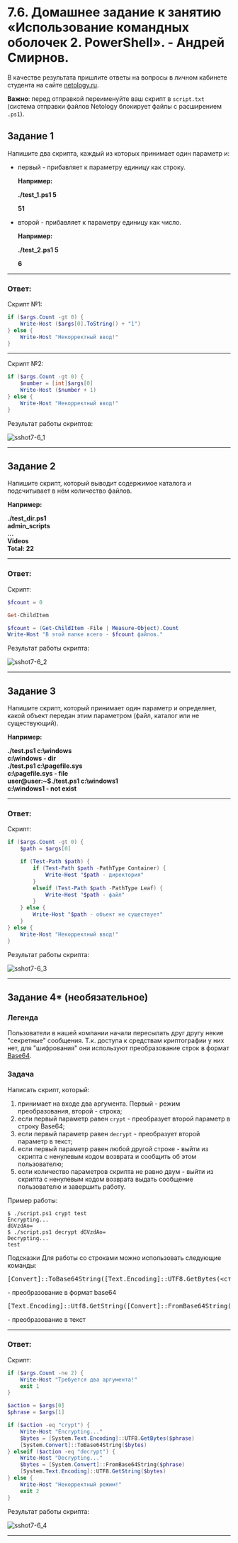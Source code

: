 # 7.6. Домашнее задание к занятию «Использование командных оболочек 2. PowerShell». - Андрей Смирнов.

В качестве результата пришлите ответы на вопросы в личном кабинете студента на сайте [netology.ru](https://netology.ru/).

**Важно**: перед отправкой переименуйте ваш скрипт в `script.txt` (система отправки файлов Netology блокирует файлы с расширением `.ps1`).



## Задание 1

Напишите два скрипта, каждый из которых принимает один параметр и:

- первый - прибавляет к параметру единицу как строку.

  **Например:**

  **./test_1.ps1 5**

  **51**

- второй - прибавляет к параметру единицу как число.

  **Например:**

  **./test_2.ps1 5**

  **6**


----


### Ответ:

Скрипт №1:

```powershell script
if ($args.Count -gt 0) {
    Write-Host ($args[0].ToString() + "1")
} else {
    Write-Host "Некорректный ввод!"
}
```


----



Скрипт №2:

```powershell script
if ($args.Count -gt 0) {
    $number = [int]$args[0]
    Write-Host ($number + 1)
} else {
    Write-Host "Некорректный ввод!"
}
```

Результат работы скриптов:

![sshot7-6_1](img/7_6-1.jpg)



----



## Задание 2

Напишите скрипт, который выводит содержимое каталога и подсчитывает в нём количество файлов.

**Например:**

**./test_dir.ps1**  
**admin_scripts**  
**...**  
**Videos**  
**Total: 22**  

----


### Ответ:

Скрипт:

```powershell script
$fcount = 0

Get-ChildItem

$fcount = (Get-ChildItem -File | Measure-Object).Count
Write-Host "В этой папке всего - $fcount файлов."
```


Результат работы скрипта:

![sshot7-6_2](img/7_6-2.jpg)


----



## Задание 3

Напишите скрипт, который принимает один параметр и определяет, какой объект передан этим параметром (файл, каталог или не существующий). 

**Например:**

**./test.ps1 c:\windows**  
**c:\windows - dir**  
**./test.ps1 c:\pagefile.sys**  
**c:\pagefile.sys - file**  
**user@user:~$./test.ps1 c:\windows1**  
**c:\windows1 - not exist**  

----


### Ответ:

Скрипт:

```powershell script
if ($args.Count -gt 0) {
    $path = $args[0]

    if (Test-Path $path) {
        if (Test-Path $path -PathType Container) {
            Write-Host "$path - директория"
        }
        elseif (Test-Path $path -PathType Leaf) {
            Write-Host "$path - файл"
        }
    } else {
        Write-Host "$path - объект не существует"
    }
} else {
    Write-Host "Некорректный ввод!"
}
```


Результат работы скрипта:

![sshot7-6_3](img/7_6-3.jpg)



----



## Задание 4* (необязательное)

### Легенда

Пользователи в нашей компании начали пересылать друг другу некие "секретные" сообщения. Т.к. доступа к средствам криптографии у них нет, для "шифрования" они используют преобразование строк в формат [Base64](https://ru.wikipedia.org/wiki/Base64).

### Задача

Написать скрипт, который:

1. принимает на входе два аргумента. Первый - режим преобразования, второй - строка;
2. если первый параметр равен `crypt` - преобразует второй параметр в строку Base64;
3. если первый параметр равен `decrypt` - преобразует второй параметр в текст;
4. если первый параметр равен любой другой строке - выйти из скрипта с ненулевым кодом возврата и сообщить об этом пользователю;
5. если количество параметров скрипта не равно двум - выйти из скрипта с ненулевым кодом возврата выдать сообщение пользователю и завершить работу.

Пример работы:

```
$ ./script.ps1 crypt test
Encrypting...
dGVzdAo=
$ ./script.ps1 decrypt dGVzdAo=
Decrypting...
test
```

Подсказки
Для работы со строками можно использовать следующие команды:

<pre>[Convert]::ToBase64String([Text.Encoding]::UTF8.GetBytes(<строка>))</pre> - преобразование в формат base64

<pre>[Text.Encoding]::Utf8.GetString([Convert]::FromBase64String(<строка>))</pre> - преобразование в текст


----


### Ответ:

Скрипт:

```powershell script
if ($args.Count -ne 2) {
    Write-Host "Требуется два аргумента!"
    exit 1
}

$action = $args[0]
$phrase = $args[1]

if ($action -eq "crypt") {
    Write-Host "Encrypting..."
    $bytes = [System.Text.Encoding]::UTF8.GetBytes($phrase)
    [System.Convert]::ToBase64String($bytes)
} elseif ($action -eq "decrypt") {
    Write-Host "Decrypting..."
    $bytes = [System.Convert]::FromBase64String($phrase)
    [System.Text.Encoding]::UTF8.GetString($bytes)
} else {
    Write-Host "Некорректный режим!"
    exit 2
}
```


Результат работы скрипта:

![sshot7-6_4](img/7_6-4.jpg)



----
